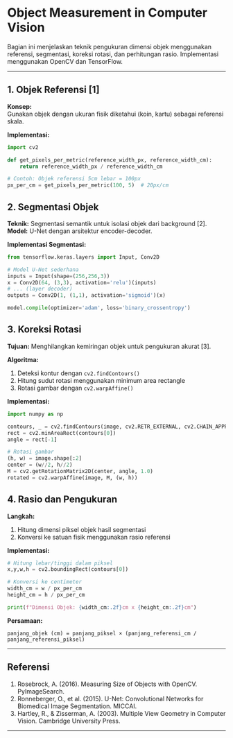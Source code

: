 # Object Measurement in Computer Vision

Bagian ini menjelaskan teknik pengukuran dimensi objek menggunakan referensi, segmentasi, koreksi rotasi, dan perhitungan rasio. Implementasi menggunakan OpenCV dan TensorFlow.

---

## 1. Objek Referensi [1]

**Konsep:**  
Gunakan objek dengan ukuran fisik diketahui (koin, kartu) sebagai referensi skala. 

**Implementasi:**
```python
import cv2

def get_pixels_per_metric(reference_width_px, reference_width_cm):
    return reference_width_px / reference_width_cm

# Contoh: Objek referensi 5cm lebar = 100px
px_per_cm = get_pixels_per_metric(100, 5)  # 20px/cm
```

## 2. Segmentasi Objek

**Teknik:** Segmentasi semantik untuk isolasi objek dari background [2].  
**Model:** U-Net dengan arsitektur encoder-decoder.

**Implementasi Segmentasi:**
```python
from tensorflow.keras.layers import Input, Conv2D

# Model U-Net sederhana
inputs = Input(shape=(256,256,3))
x = Conv2D(64, (3,3), activation='relu')(inputs)
# ... (layer decoder)
outputs = Conv2D(1, (1,1), activation='sigmoid')(x)

model.compile(optimizer='adam', loss='binary_crossentropy')
```

## 3. Koreksi Rotasi

**Tujuan:** Menghilangkan kemiringan objek untuk pengukuran akurat [3].

**Algoritma:**
1. Deteksi kontur dengan `cv2.findContours()`
2. Hitung sudut rotasi menggunakan minimum area rectangle
3. Rotasi gambar dengan `cv2.warpAffine()`

**Implementasi:**
```python
import numpy as np

contours, _ = cv2.findContours(image, cv2.RETR_EXTERNAL, cv2.CHAIN_APPROX_SIMPLE)
rect = cv2.minAreaRect(contours[0])
angle = rect[-1]

# Rotasi gambar
(h, w) = image.shape[:2]
center = (w//2, h//2)
M = cv2.getRotationMatrix2D(center, angle, 1.0)
rotated = cv2.warpAffine(image, M, (w, h))
```

## 4. Rasio dan Pengukuran

**Langkah:**
1. Hitung dimensi piksel objek hasil segmentasi
2. Konversi ke satuan fisik menggunakan rasio referensi

**Implementasi:**
```python
# Hitung lebar/tinggi dalam piksel
x,y,w,h = cv2.boundingRect(contours[0])

# Konversi ke centimeter
width_cm = w / px_per_cm
height_cm = h / px_per_cm

print(f"Dimensi Objek: {width_cm:.2f}cm x {height_cm:.2f}cm")
```

**Persamaan:**
```plaintext
panjang_objek (cm) = panjang_piksel × (panjang_referensi_cm / panjang_referensi_piksel)
```

---

## Referensi
1. Rosebrock, A. (2016). Measuring Size of Objects with OpenCV. PyImageSearch.
2. Ronneberger, O., et al. (2015). U-Net: Convolutional Networks for Biomedical Image Segmentation. MICCAI.
3. Hartley, R., & Zisserman, A. (2003). Multiple View Geometry in Computer Vision. Cambridge University Press.

---


